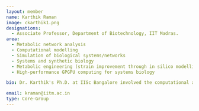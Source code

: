 ```yaml
---
layout: member
name: Karthik Raman
image: ckarthik1.png
designations: 
  - Associate Professor, Department of Biotechnology, IIT Madras.
area:
  - Metabolic network analysis
  - Computational modelling
  - Simulation of biological systems/networks
  - Systems and synthetic biology
  - Metabolic engineering (strain improvement through in silico modelling)
  - High-performance GPGPU computing for systems biology

bio: Dr. Karthik's Ph.D. at IISc Bangalore involved the computational analysis of metabolic networks and protein-protein interaction networks in Mycobacterium tuberculosis, for the prediction of potential drug targets. Karthik's post-doctoral research at the University of Zurich, Switzerland, involved the analysis of a complex space of signalling circuits in yeast as well as synthetic logic circuits, for their robustness and evolvability. His research interests are in the areas of computational systems biology and synthetic biology. Some pertinent research problems of interest are the reconstruction of complex biological networks from data on metabolites (metabolomics), RNA transcripts/microarrays (transcriptomics) and proteins (proteomics), and the integration of these data into biological network models. Karthik's lab currently works on modelling and analysis of metabolic networks for applications in metabolic engineering.

email: kraman@iitm.ac.in
type: Core-Group
---
```

